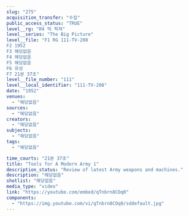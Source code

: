 ```yaml
---
slug: "275"
acquisition_transfer: "수집"
public_access_status: "TRUE"
level__rg: "R4 빅 픽쳐"
level__series: "The Big Picture"
level__file: "F1 RG 111-TV-208
F2 1952
F3 해당없음
F4 해당없음
F5 해당없음
F6 유성
F7 21분 37초"
level__file_number: "111"
level__local_identifier: "111-TV-208"
date: "1952"
venues: 
  - "해당없음"
sources: 
  - "해당없음"
creators: 
  - "해당없음"
subjects: 
  - "해당없음"
tags: 
  - "해당없음"

time_courts: "21분 37초"
title: "Tools for A Modern Army 1"
description_status: "Review of latest Army weapons and machines."
description: "해당없음"
shotlist: "해당없음"
media_type: "video"
link: "https://youtube.com/embed/qTnbrn8COq0"
components: 
  - "https://img.youtube.com/vi/qTnbrn8COq0/sddefault.jpg"
---
```

